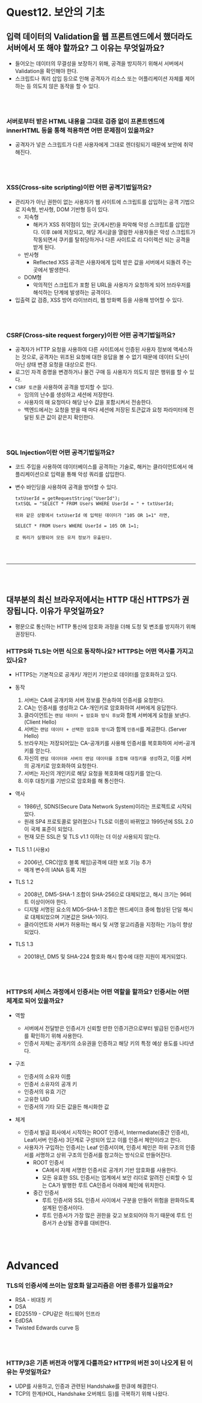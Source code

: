 # Quest12. 보안의 기초

## 입력 데이터의 Validation을 웹 프론트엔드에서 했더라도 서버에서 또 해야 할까요? 그 이유는 무엇일까요?

- 들어오는 데이터의 무결성을 보장하기 위해, 공격을 방지하기 위해서 서버에서 Validation을 확인해야 한다.
- 스크립트나 쿼리 삽입 등으로 인해 공격자가 리소스 또는 어플리케이션 자체를 제어하는 등 의도치 않은 동작을 할 수 있다.

<br><br>

### 서버로부터 받은 HTML 내용을 그대로 검증 없이 프론트엔드에 innerHTML 등을 통해 적용하면 어떤 문제점이 있을까요?

- 공격자가 넣은 스크립트가 다른 사용자에게 그대로 렌더링되기 때문에 보안에 취약해진다.

<br><br>

### XSS(Cross-site scripting)이란 어떤 공격기법일까요?

- 관리자가 아닌 권한이 없는 사용자가 웹 사이트에 스크립트를 삽입하는 공격 기법으로 지속형, 반사형, DOM 기반형 등이 있다.
  - 지속형
    - 해커가 XSS 취약점이 있는 곳(게시판)을 파악해 악성 스크립트를 삽입한다. 이후 `DB`에 저장되고, 해당 게시글을 열람한 사용자들은 악성 스크립트가 작동되면서 쿠키를 탈취당하거나 다른 사이트로 리 다이렉션 되는 공격을 받게 된다.
  - 반사형
    - Reflected XSS 공격은 사용자에게 입력 받은 값을 서버에서 되돌려 주는 곳에서 발생한다.
  - DOM형
    - 악의적인 스크립트가 포함 된 URL을 사용자가 요청하게 되어 브라우저를 해석하는 단계에 발생하는 공격이다.
- 입출력 값 검증, XSS 방어 라이브러리, 웹 방화벽 등을 사용해 방어할 수 있다.

<br><br>

### CSRF(Cross-site request forgery)이란 어떤 공격기법일까요?

- 공격자가 HTTP 요청을 사용하여 다른 사이트에서 인증된 사용자 정보에 액세스하는 것으로, 공격자는 위조된 요청에 대한 응답을 볼 수 없기 때문에 데이터 도난이 아닌 상태 변경 요청을 대상으로 한다.
- 로그인 자격 증명을 변경하거나 물건 구매 등 사용자가 의도치 않은 행위를 할 수 있다.
- `CSRF 토큰`을 사용하여 공격을 방지할 수 있다.
  - 임의의 난수를 생성하고 세션에 저장한다.
  - 사용자의 매 요청마다 해당 난수 값을 포함시켜서 전송한다.
  - 백엔드에서는 요청을 받을 때 마다 세션에 저장된 토큰값과 요청 파라미터에 전달된 토큰 값이 같은지 확인한다.

<br><br>

### SQL Injection이란 어떤 공격기법일까요?

- 코드 주입을 사용하여 데이터베이스를 공격하는 기술로, 해커는 클라이언트에서 애플리케이션으로 입력을 통해 악성 쿼리를 삽입한다.
- 변수 바인딩을 사용하여 공격을 방어할 수 있다.

  ```
  txtUserId = getRequestString("UserId");
  txtSQL = "SELECT * FROM Users WHERE UserId = " + txtUserId;

  위와 같은 상황에서 txtUserId 에 입력된 데이터가 "105 OR 1=1" 라면,

  SELECT * FROM Users WHERE UserId = 105 OR 1=1;

  로 쿼리가 실행되어 모든 유저 정보가 유출된다.
  ```

<br><br>

---

<br><br>

## 대부분의 최신 브라우저에서는 HTTP 대신 HTTPS가 권장됩니다. 이유가 무엇일까요?

- 평문으로 통신하는 HTTP 통신에 암호화 과정을 더해 도청 및 변조를 방지하기 위해 권장된다.

### HTTPS와 TLS는 어떤 식으로 동작하나요? HTTPS는 어떤 역사를 가지고 있나요?

- HTTPS는 기본적으로 공개키/ 개인키 기반으로 데이터를 암호화하고 있다.
- 동작

  1. 서버는 CA에 공개키와 서버 정보를 전송하여 인증서를 요청한다.
  2. CA는 인증서를 생성하고 CA-개인키로 암호화하여 서버에게 응답한다.
  3. 클라이언트는 `랜덤 데이터 + 암호화 방식 후보`와 함께 서버에게 요청을 보낸다. (Client Hello)
  4. 서버는 `랜덤 데이터 + 선택한 암호화 방식`과 함께 `인증서`를 제공한다. (Server Hello)
  5. 브라우저는 저장되어있는 CA-공개키를 사용해 인증서를 복호화하여 서버-공개키를 얻는다.
  6. 자신의 `랜덤 데이터와 서버의 랜덤 데이터를 조합해 대칭키를 생성`하고, 이를 서버의 공개키로 암호화하여 요청한다.
  7. 서버는 자신의 개인키로 해당 요청을 복호화해 대칭키를 얻는다.
  8. 이후 대칭키를 기반으로 암호화를 해 통신한다.

- 역사

  - 1986년, SDNS(Secure Data Network System)이라는 프로젝트로 시작되었다.
  - 원래 SP4 프로토콜로 알려졌으나 TLS로 이름이 바뀌었고 1995년에 SSL 2.0이 국제 표준이 되었다.
  - 현재 모든 SSL은 및 TLS v1.1 이하는 더 이상 사용되지 않는다.

- TLS 1.1 (사용x)

  - 2006년, CRC(암호 블록 체임)공격에 대한 보호 기능 추가
  - 매개 변수의 IANA 등록 지원

- TLS 1.2

  - 2008년, DM5-SHA-1 조합이 SHA-256으로 대체되었고, 해시 크기는 96비트 이상이어야 한다.
  - 디지털 서명된 요소의 MD5–SHA-1 조합은 핸드셰이크 중에 협상된 단일 해시로 대체되었으며 기본값은 SHA-1이다.
  - 클라이언트와 서버가 허용하는 해시 및 서명 알고리즘을 지정하는 기능이 향상되었다.

- TLS 1.3
  - 20018년, DM5 및 SHA-224 함호화 해시 함수에 대한 지원이 제거되었다.

<br><br>

### HTTPS의 서비스 과정에서 인증서는 어떤 역할을 할까요? 인증서는 어떤 체계로 되어 있을까요?

- 역할

  - 서버에서 전달받은 인증서가 신뢰할 만한 인증기관으로부터 발급된 인증서인가를 확인하기 위해 사용한다.
  - 인증서 자체는 공개키의 소유권을 인증하고 해당 키의 특정 예상 용도를 나타낸다.

- 구조

  - 인증서의 소유자 이름
  - 인증서 소유자의 공개 키
  - 인증서의 유효 기간
  - 고유한 UID
  - 인증서의 기타 모든 값을든 해시화한 값

- 체계

  - 인증서 발급 회사에서 시작하는 ROOT 인증서, Intermediate(중간 인증서), Leaf(서버 인증서) 3단계로 구성되어 있고 이를 인증서 체인이라고 한다.
  - 사용자가 구입하는 인증서는 Leaf 인증서이며, 인증서 체인은 하위 구조의 인증서를 서명하고 상위 구조의 인증서를 참고하는 방식으로 만들어진다.
    - ROOT 인증서
      - CA에서 자체 서명한 인증서로 공개키 기반 암호화를 사용한다.
      - 모든 유효한 SSL 인증서는 업계에서 보안 리더로 알려진 신뢰할 수 있는 CA가 발행한 루트 CA인증서 아래에 체인에 위치한다.
    - 중간 인증서
      - 루트 인증서와 SSL 인증서 사이에서 구분을 만들어 위험을 완화하도록 설계된 인증서이다.
      - 루트 인증서가 가장 많은 권한을 갖고 보호되어야 하기 때문에 루트 인증서가 손상될 경우를 대비한다.

<br><br>

# Advanced

### TLS의 인증서에 쓰이는 암호화 알고리즘은 어떤 종류가 있을까요?

- RSA - 비대칭 키
- DSA
- ED25519 - CPU같은 하드웨어 인프라
- EdDSA
- Twisted Edwards curve 등

<br><br>

### HTTP/3은 기존 버전과 어떻게 다를까요? HTTP의 버전 3이 나오게 된 이유는 무엇일까요?

- UDP를 사용하고, 인증과 관련된 Handshake를 한큐에 해결한다.
- TCP의 한계(HOL, Handshake 오버헤드 등)를 극복하기 위해 나왔다.

<br>
